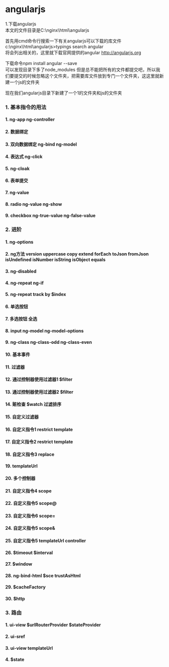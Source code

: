 # angularjs
1.下载angularjs <br>
本文的文件目录是C:\nginx\html\angularjs <br>

首先用cmd命令行搜索一下有关angularjs可以下载的库文件 <br>
c:\nginx\html\angularjs>typings search angular    <br>
将会列出相关的，这里就下载官网提供的angular  http://angularjs.org    <br>

下载命令npm install angular --save  <br>
可以发现目录下多了node_modules 但是总不能把所有的文件都提交吧，所以我们要提交的时候忽略这个文件夹，把需要库文件放到专门一个文件夹，这这里就新建一个js的文件夹

现在我们angularjs目录下新建了一个1的文件夹和js的文件夹

### 1. 基本指令的用法
 #### 1. ng-app ng-controller
 #### 2. 数据绑定
 #### 3. 双向数据绑定 ng-bind ng-model
 #### 4. 表达式 ng-click
 #### 5. ng-cloak 
 #### 6. 表单提交
 #### 7. ng-value
 #### 8. radio ng-value ng-show
 #### 9. checkbox ng-true-value ng-false-value

### 2. 进阶
 #### 1. ng-options
 #### 2. ng方法 version uppercase copy extend forEach toJson fromJson isUndefined isNumber isString isObject equals <br>
 #### 3. ng-disabled
 #### 4. ng-repeat ng-if
 #### 5. ng-repeat track by $index
 #### 6. 单选按钮
 #### 7. 多选按钮 全选
 #### 8. input ng-model ng-model-options
 #### 9. ng-class ng-class-odd ng-class-even
 #### 10. 基本事件
 #### 11. 过滤器
 #### 12. 通过控制器使用过滤器1 $filter
 #### 13. 通过控制器使用过滤器2 $filter
 #### 14. 赃检查 $watch 过滤排序
 #### 15. 自定义过滤器
 #### 16. 自定义指令1 restrict template
 #### 17. 自定义指令2 restrict template
 #### 18. 自定义指令3 replace
 #### 19. templateUrl
 #### 20. 多个控制器
 #### 21. 自定义指令4 scope
 #### 22. 自定义指令5 scope@
 #### 23. 自定义指令6 scope=
 #### 24. 自定义指令5 scope&
 #### 25. 自定义指令5 templateUrl controller
 #### 26. $timeout $interval 
 #### 27. $window
 #### 28. ng-bind-html $sce trustAsHtml
 #### 29. $cacheFactory
 #### 30. $http
### 3. 路由
 #### 1. ui-view $urlRouterProvider $stateProvider
 #### 2. ui-sref
 #### 3. ui-view templateUrl
 #### 4. $state




